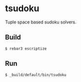 # tsudoku

Tuple space based sudoku solvers.

Build
-----

    $ rebar3 escriptize

Run
---

    $ _build/default/bin/tsudoku
